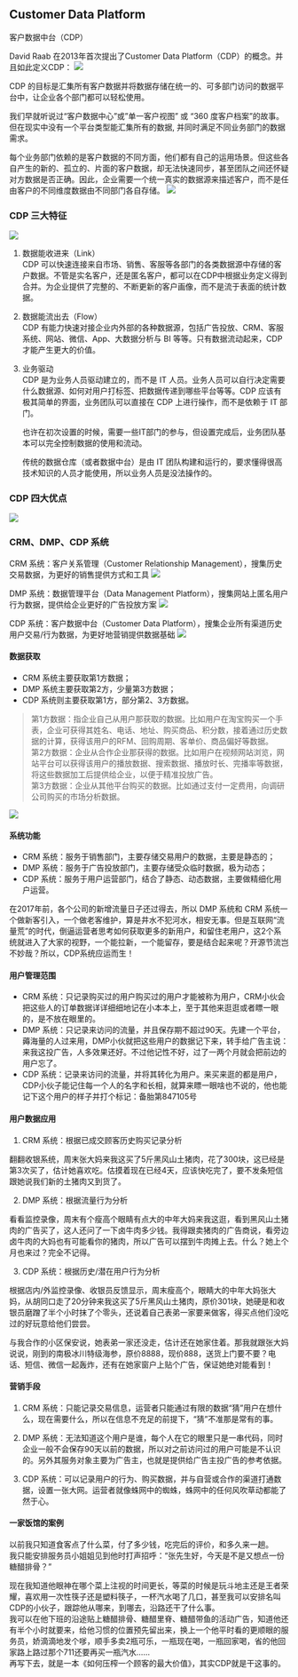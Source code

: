 ## Customer Data Platform
客户数据中台（CDP）

David Raab 在2013年首次提出了Customer Data Platform（CDP）的概念。并且如此定义CDP：
![](images/cdp4.jpg)

CDP 的目标是汇集所有客户数据并将数据存储在统一的、可多部门访问的数据平台中，让企业各个部门都可以轻松使用。

我们早就听说过“客户数据中心”或”单一客户视图” 或 “360 度客户档案”的故事。但在现实中没有一个平台类型能汇集所有的数据, 并同时满足不同业务部门的数据需求。

每个业务部门依赖的是客户数据的不同方面，他们都有自己的运用场景。但这些各自产生的新的、孤立的、片面的客户数据，却无法快速同步，甚至团队之间还怀疑对方数据是否正确。因此，企业需要一个统一真实的数据源来描述客户，而不是任由客户的不同维度数据由不同部门各自存储。
![](images/cdp0.jpg)

### CDP 三大特征
![](images/cdp1.jpg)

1. 数据能收进来（Link）<br>
CDP 可以快速连接来自市场、销售、客服等各部门的各类数据源中存储的客户数据。不管是实名客户，还是匿名客户，都可以在CDP中根据业务定义得到合并。为企业提供了完整的、不断更新的客户画像，而不是流于表面的统计数据。

2. 数据能流出去（Flow）<br>
CDP 有能力快速对接企业内外部的各种数据源，包括广告投放、CRM、客服系统、网站、微信、App、大数据分析与 BI 等等。只有数据流动起来，CDP 才能产生更大的价值。

3. 业务驱动<br>
CDP 是为业务人员驱动建立的，而不是 IT 人员。业务人员可以自行决定需要什么数据源、如何对用户打标签、把数据传递到哪些平台等等。CDP 应该有极其简单的界面，业务团队可以直接在 CDP 上进行操作，而不是依赖于 IT 部门。

    也许在初次设置的时候，需要一些IT部门的参与，但设置完成后，业务团队基本可以完全控制数据的使用和流动。

    传统的数据仓库（或者数据中台）是由 IT 团队构建和运行的，要求懂得很高技术知识的人员才能使用，所以业务人员是没法操作的。<br>

### CDP 四大优点
![](images/cdp5.png)

### CRM、DMP、CDP 系统

CRM 系统：客户关系管理（Customer Relationship Management），搜集历史交易数据，为更好的销售提供方式和工具
![](images/cdp0.png)

DMP 系统：数据管理平台（Data Management Platform），搜集网站上匿名用户行为数据，提供给企业更好的广告投放方案
![](images/cdp1.png)

CDP 系统：客户数据中台（Customer Data Platform），搜集企业所有渠道历史用户交易/行为数据，为更好地营销提供数据基础
![](images/cdp2.png)

#### 数据获取
- CRM 系统主要获取第1方数据；
- DMP 系统主要获取第2方，少量第3方数据；
- CDP 系统则主要获取第1方，部分第2、3方数据。

> 第1方数据：指企业自己从用户那获取的数据。比如用户在淘宝购买一个手表，企业可获得其姓名、电话、地址、购买商品、积分数，接着通过历史数据的计算，获得该用户的RFM、回购周期、客单价、商品偏好等数据。<br>
> 第2方数据：企业从合作企业那获得的数据。比如用户在视频网站浏览，网站平台可以获得该用户的播放数据、搜索数据、播放时长、完播率等数据，将这些数据加工后提供给企业，以便于精准投放广告。<br>
> 第3方数据：企业从其他平台购买的数据。比如通过支付一定费用，向调研公司购买的市场分析数据。

![](images/cdp3.png)

#### 系统功能
- CRM 系统：服务于销售部门，主要存储交易用户的数据，主要是静态的；
- DMP 系统：服务于广告投放部门，主要存储受众临时数据，极为动态；
- CDP 系统：服务于用户运营部门，结合了静态、动态数据，主要做精细化用户运营。

在2017年前，各个公司的新增流量日子还过得去，所以 DMP 系统和 CRM 系统一个做新客引入，一个做老客维护，算是井水不犯河水，相安无事。但是互联网“流量荒”的时代，倒逼运营者思考如何获取更多的新用户，和留住老用户，这2个系统就进入了大家的视野，一个能拉新，一个能留存，要是结合起来呢？开源节流岂不妙哉？所以，CDP系统应运而生！

#### 用户管理范围
- CRM 系统：只记录购买过的用户购买过的用户才能被称为用户，CRM小伙会把这些人的订单数据详详细细地记在小本本上，至于其他来逛逛或者瞟一眼的，是不放在眼里的。
- DMP 系统：只记录来访问的流量，并且保存期不超过90天。先建一个平台，薅海量的人过来用，DMP小伙就把这些用户的数据记下来，转手给广告主说：来我这投广告，人多效果还好。不过他记性不好，过了一两个月就会把前边的用户忘了。
- CDP 系统：记录来访问的流量，并将其转化为用户。来买来逛的都是用户，CDP小伙子能记住每一个人的名字和长相，就算来瞟一眼啥也不说的，他也能记下这个用户的样子并打个标记：备胎第847105号

#### 用户数据应用
1. CRM 系统：根据已成交顾客历史购买记录分析

翻翻收银系统，周末张大妈来我这买了5斤黑风山土猪肉，花了300块，这已经是第3次买了，估计她喜欢吃。估摸着现在已经4天，应该快吃完了，要不发条短信跟她说我们新的土猪肉又到货了。

2. DMP 系统：根据流量行为分析

看看监控录像，周末有个瘦高个眼睛有点大的中年大妈来我这逛，看到黑风山土猪肉的广告买了，这人还问了一下卤牛肉多少钱。我得跟卖猪肉的广告商说，看旁边卤牛肉的大妈也有可能看你的猪肉，所以广告可以摆到牛肉摊上去。什么？她上个月也来过？完全不记得。

3. CDP 系统：根据历史/潜在用户行为分析

根据店内/外监控录像、收银员反馈显示，周末瘦高个，眼睛大的中年大妈张大妈，从胡同口走了20分钟来我这买了5斤黑风山土猪肉，原价301块，她硬是和收银员磨蹭了半个小时抹了个零头，还说着自己表弟一家要来做客，得买点他们没吃过的好玩意给他们尝尝。

与我合作的小区保安说，她表弟一家还没走，估计还在她家住着。那我就跟张大妈说说，刚到的南极冰川特级海参，原价8888，现价888，送货上门要不要？电话、短信、微信一起轰炸，还有在她家窗户上贴个广告，保证她绝对能看到！

#### 营销手段
1. CRM 系统：只能记录交易信息，运营者只能通过有限的数据“猜”用户在想什么，现在需要什么，所以在信息不充足的前提下，“猜”不准那是常有的事。

2. DMP 系统：无法知道这个用户是谁，每个人在它的眼里只是一串代码，同时企业一般不会保存90天以前的数据，所以对之前访问过的用户可能是不认识的。另外其服务对象主要为广告主，也就是提供给广告主投广告的参考依据。

3. CDP 系统：可以记录用户的行为、购买数据，并与自营或合作的渠道打通数据，设置一张大网。运营者就像蛛网中的蜘蛛，蛛网中的任何风吹草动都能了然于心。

#### 一家饭馆的案例

以前我只知道食客点了什么菜，付了多少钱，吃完后的评价，和多久来一趟。<br>
我只能安排服务员小姐姐见到他时打声招呼：“张先生好，今天是不是又想点一份糖醋排骨？”

现在我知道他眼神在哪个菜上注视的时间更长，等菜的时候是玩斗地主还是王者荣耀，喜欢用一次性筷子还是塑料筷子，一杯汽水喝了几口，甚至我可以安排名叫CDP的小伙子，跟踪他从哪来，到哪去，沿路还干了什么事。<br>
我可以在他下班的沿途贴上糖醋排骨、糖醋里脊、糖醋带鱼的活动广告，知道他还有半个小时就要来，给他习惯的位置预先留出来，换上一个他平时看的更顺眼的服务员，娇滴滴地发个嗲，顺手多卖2瓶可乐，一瓶现在喝，一瓶回家喝，省的他回家路上路过那个711还要再买一瓶汽水……<br>
再写下去，就是一本《如何压榨一个顾客的最大价值》，其实CDP就是干这事的。<br>